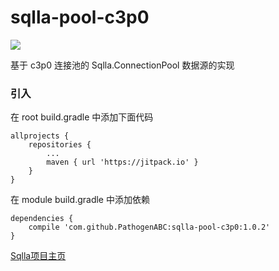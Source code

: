 # sqlla-pool-c3p0

[![](https://jitpack.io/v/PathogenABC/sqlla-pool-c3p0.svg)](https://jitpack.io/#PathogenABC/sqlla-pool-c3p0)

基于 c3p0 连接池的 Sqlla.ConnectionPool 数据源的实现

### 引入

在 root build.gradle 中添加下面代码

```
allprojects {
    repositories {
        ...
        maven { url 'https://jitpack.io' }
    }
}
```

在 module build.gradle 中添加依赖

```
dependencies {
    compile 'com.github.PathogenABC:sqlla-pool-c3p0:1.0.2'
}
```

[Sqlla项目主页](https://github.com/PathogenABC/sqlla)
